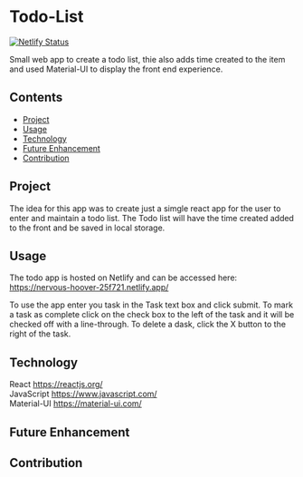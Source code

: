 # Todo-List

[![Netlify Status](https://api.netlify.com/api/v1/badges/ce86b30c-8b96-43b5-a8fc-d80866e9c529/deploy-status)](https://app.netlify.com/sites/nervous-hoover-25f721/deploys)

Small web app to create a todo list, thie also adds time created to the item and used Material-UI to display the front end experience.

## Contents

- [Project](#Project)
- [Usage](#Usage)
- [Technology](#Technology)
- [Future Enhancement](#Future%20Enhancement)
- [Contribution](#Contribution)

## Project

The idea for this app was to create just a simgle react app for the user to enter and maintain a todo list. The Todo list will have the time created added to the front and be saved in local storage.

## Usage

The todo app is hosted on Netlify and can be accessed here:  
https://nervous-hoover-25f721.netlify.app/

To use the app enter you task in the Task text box and click submit.
To mark a task as complete click on the check box to the left of the task and it will be checked off with a line-through.
To delete a dask, click the X button to the right of the task.

## Technology

React https://reactjs.org/  
JavaScript https://www.javascript.com/  
Material-UI https://material-ui.com/

## Future Enhancement

## Contribution
